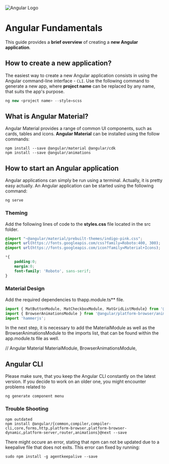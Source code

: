 ![Angular Logo](assets/posts/guides/001_angular_fundamentals/angular.png)
# Angular Fundamentals
This guide provides a **brief overview** of creating a **new Angular application**.
## How to create a new application?
The easiest way to create a new Angular application consists in using the Angular command-line interface - `CLI`.
Use the following command to generate a new app, where **project name** can be replaced by any name, that
suits the app's purpose.

```ts
ng new <project name> --style=scss
```

## What is Angular Material?
Angular Material provides a range of common UI components, such as cards, tables and icons. **Angular Material** can be installed
using the follow commands:

```Shell
npm install --save @angular/material @angular/cdk
npm install --save @angular/animations
```

## How to start an Angular application
Angular applications can simply be run using a terminal. Actually, it is pretty easy actually. An Angular application can be
started using the following command:

```Shell
ng serve
```


### Theming
Add the following lines of code to the **styles.css** file located in the src folder.

```CSS
@import "~@angular/material/prebuilt-themes/indigo-pink.css";
@import url(https://fonts.googleapis.com/css?family=Roboto:400, 300);
@import url(https://fonts.googleapis.com/icon?family=Material+Icons);

*{
    padding:0;
    margin:0;
    font-family: 'Roboto', sans-serif;
}
```

### Material Design
Add the required dependencies to thapp.module.ts** file.

```ts
import { MatButtonModule, MatCheckboxModule, MatGridListModule} from '@angular/material';
import { BrowserAnimationsModule } from '@angular/platform-browser/animations';
import 'hammerjs';
```
In the next step, it is necessary to add the MaterialModule as well as the BrowserAnimationsModule to the imports list, that can be found within the app.module.ts file as well.
   
 // Angular Material
 MaterialModule, 
 BrowserAnimationsModule,


## Angular CLI
Please make sure, that you keep the Angular CLI constantly on the latest version. If you decide to work on an older one, you might encounter problems related to 

```Shell
ng generate component menu
```

### Trouble Shooting

```Shell
npm outdated
npm install @angular/{common,compiler,compiler-cli,core,forms,http,platform-browser,platform-browser-dynamic,platform-server,router,animations}@next --save
```

There might occure an error, stating that npm can not be updated due to a keepalive file that does not exits. This error can fixed by running:
```Shell
sudo npm install -g agentkeepalive --save
```
